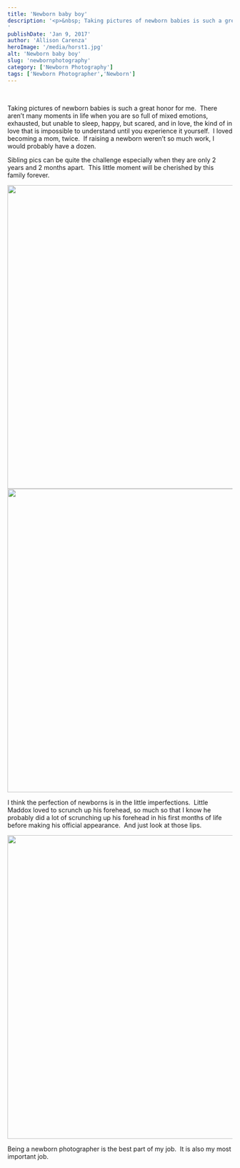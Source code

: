 ```yaml
---
title: 'Newborn baby boy'
description: '<p>&nbsp; Taking pictures of newborn babies is such a great honor for me.  There aren&#8217;t many moments in life when [&hellip;]</p>
'
publishDate: 'Jan 9, 2017'
author: 'Allison Carenza'
heroImage: '/media/horst1.jpg'
alt: 'Newborn baby boy'
slug: 'newbornphotography'
category: ['Newborn Photography']
tags: ['Newborn Photographer','Newborn']
---
```


<p>&nbsp;</p>
<p>Taking pictures of newborn babies is such a great honor for me.  There aren&#8217;t many moments in life when you are so full of mixed emotions, exhausted, but unable to sleep, happy, but scared, and in love, the kind of in love that is impossible to understand until you experience it yourself.  I loved becoming a mom, twice.  If raising a newborn weren&#8217;t so much work, I would probably have a dozen.</p>
<p>Sibling pics can be quite the challenge especially when they are only 2 years and 2 months apart.  This little moment will be cherished by this family forever.</p>
<p><img class="alignnone size-full wp-image-48926" src="/media/horst1.jpg" alt="" width="930" height="680" srcset="/media/horst1.jpg 930w, /media/horst1-300x219.jpg 300w, /media/horst1-768x562.jpg 768w" sizes="(max-width: 930px) 100vw, 930px" /><img class="alignnone size-full wp-image-48927" src="/media/horst2.jpg" alt="" width="930" height="680" srcset="/media/horst2.jpg 930w, /media/horst2-300x219.jpg 300w, /media/horst2-768x562.jpg 768w" sizes="(max-width: 930px) 100vw, 930px" /></p>
<p>I think the perfection of newborns is in the little imperfections.  Little Maddox loved to scrunch up his forehead, so much so that I know he probably did a lot of scrunching up his forehead in his first months of life before making his official appearance.  And just look at those lips.</p>
<p><img class="alignnone size-full wp-image-48928" src="/media/horst3.jpg" alt="" width="930" height="680" srcset="/media/horst3.jpg 930w, /media/horst3-300x219.jpg 300w, /media/horst3-768x562.jpg 768w" sizes="(max-width: 930px) 100vw, 930px" /></p>
<p>Being a newborn photographer is the best part of my job.  It is also my most important job.</p>
